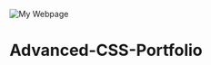 ![My Webpage](https://user-images.githubusercontent.com/86205940/132703962-5278c0f8-9840-49cd-90fc-274dc59357a2.png)
# Advanced-CSS-Portfolio
